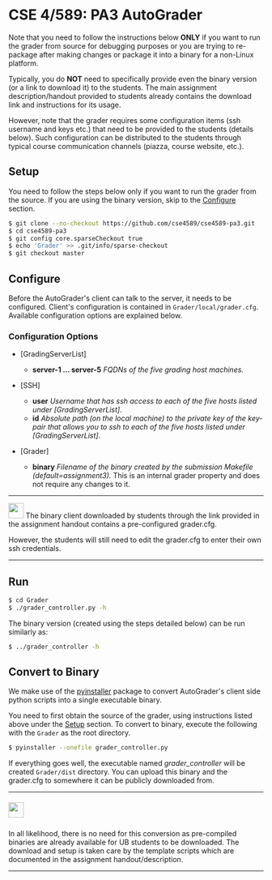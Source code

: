 # CSE 4/589: PA3 AutoGrader

Note that you need to follow the instructions below **ONLY** if you want to run the grader from source for debugging purposes or you are trying to re-package after making changes or package it into a binary for a non-Linux platform.

Typically, you do **NOT** need to specifically provide even the binary version (or a link to download it) to the students. The main assignment description/handout provided to students already contains the download link and instructions for its usage.

However, note that the grader requires some configuration items (ssh username and keys etc.) that need to be provided to the students (details below). Such configuration can be distributed to the students through typical course communication channels (piazza, course website, etc.).

## Setup
You need to follow the steps below only if you want to run the grader from the source. If you are using the binary version, skip to the [Configure](https://github.com/cse4589/cse4589-pa3/blob/master/Grader/README.md#configure) section.

```bash
$ git clone --no-checkout https://github.com/cse4589/cse4589-pa3.git
$ cd cse4589-pa3
$ git config core.sparseCheckout true
$ echo 'Grader' >> .git/info/sparse-checkout
$ git checkout master
```

## Configure
Before the AutoGrader's client can talk to the server, it needs to be configured. Client's configuration is contained in ```Grader/local/grader.cfg```. Available configuration options are explained below.

### Configuration Options

* [GradingServerList]
  * **server-1 ... server-5** _FQDNs of the five grading host machines._

* [SSH]
  * **user** _Username that has ssh access to each of the five hosts listed under [GradingServerList]_.
  * **id** _Absolute path (on the local machine) to the private key of the key-pair that allows you to ssh to each of the five hosts listed under [GradingServerList]_.

* [Grader]
  * **binary** _Filename of the binary created by the submission Makefile (default=assignment3)._ This is an internal grader property and does not require any changes to it.

***
<img src="https://cse4589.github.io/assets/site/images/UB_BLU_RGB.png" width=30></img>
The binary client downloaded by students through the link provided in the assignment handout contains a pre-configured grader.cfg.

However, the students will still need to edit the grader.cfg to enter their own ssh credentials.
***

## Run
```bash
$ cd Grader
$ ./grader_controller.py -h
```

The binary version (created using the steps detailed below) can be run similarly as:

```bash
$ ../grader_controller -h
```

## Convert to Binary
We make use of the [pyinstaller](http://www.pyinstaller.org/) package to convert AutoGrader's client side python scripts into a single executable binary.

You need to first obtain the source of the grader, using instructions listed above under the [Setup](https://github.com/cse4589/cse4589-pa3/tree/master/Grader/local#setup) section. To convert to binary, execute the following with the ```Grader``` as the root directory.

```bash
$ pyinstaller --onefile grader_controller.py
```

If everything goes well, the executable named _grader_controller_ will be created ```Grader/dist``` directory. You can upload this binary and the grader.cfg to somewhere it can be publicly downloaded from.

***
##### <img src="http://cse4589.github.io/assets/site/images/UB_BLU_RGB.png" width=30></img>
In all likelihood, there is no need for this conversion as pre-compiled binaries are already available for UB students to be downloaded. The download and setup is taken care by the template scripts which are documented in the assignment handout/description.
***
